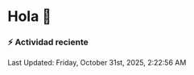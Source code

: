 # Hola 👋 

### :zap: Actividad reciente

<!--RECENT_ACTIVITY:start-->
<!--RECENT_ACTIVITY:end-->


<!--RECENT_ACTIVITY:last_update-->
Last Updated: Friday, October 31st, 2025, 2:22:56 AM
<!--RECENT_ACTIVITY:last_update_end-->
